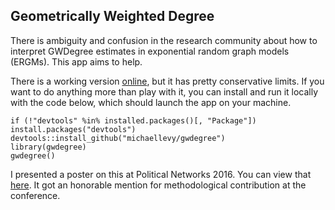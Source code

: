 ## Geometrically Weighted Degree

There is ambiguity and confusion in the research community about how to interpret GWDegree estimates in exponential random graph models (ERGMs). This app aims to help.

There is a working version [online](michaellevy.shinyapps.io/gwdegree), but it has pretty conservative limits. If you want to do anything more than play with it, you can install and run it locally with the code below, which should launch the app on your machine. 

```
if (!"devtools" %in% installed.packages()[, "Package"]) install.packages("devtools")
devtools::install_github("michaellevy/gwdegree")
library(gwdegree)
gwdegree()
```

I presented a poster on this at Political Networks 2016. You can view that [here](https://figshare.com/articles/Interpretation_of_GW-Degree_Estimates_in_ERGMs/3465020). It got an honorable mention for methodological contribution at the conference.